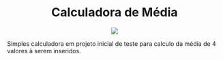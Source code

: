 <h1 align="center">Calculadora de Média</h1>

<p align="center">
<img src="http://img.shields.io/static/v1?label=STATUS&message=EM%20DESENVOLVIMENTO&color=GREEN&style=for-the-badge"/>
</p>


Simples calculadora em projeto inicial de teste para calculo da média de 4 valores à serem inseridos.


